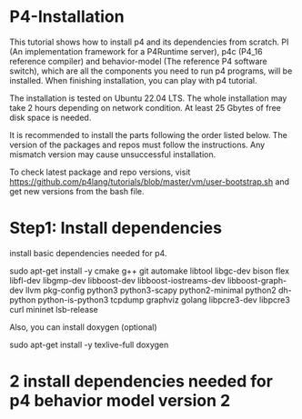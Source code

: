 # P4-Installation

This tutorial shows how to install p4 and its dependencies from scratch. PI (An implementation framework for a P4Runtime server), p4c (P4_16 reference compiler) and behavior-model (The reference P4 software switch), which are all the components you need to run p4 programs, will be installed. When finishing installation, you can play with p4 tutorial.

The installation is tested on Ubuntu 22.04 LTS. The whole installation may take 2 hours depending on network condition. At least 25 Gbytes of free disk space is needed.

It is recommended to install the parts following the order listed below. The version of the packages and repos must follow the instructions. Any mismatch version may cause unsuccessful installation.

To check latest package and repo versions, visit https://github.com/p4lang/tutorials/blob/master/vm/user-bootstrap.sh and get new versions from the bash file.

# Step1: Install dependencies
install basic dependencies needed for p4.

sudo apt-get install -y cmake g++ git automake libtool libgc-dev bison flex libfl-dev libgmp-dev libboost-dev libboost-iostreams-dev libboost-graph-dev llvm pkg-config python3 python3-scapy python2-minimal python2 dh-python python-is-python3 tcpdump graphviz golang libpcre3-dev libpcre3 curl mininet lsb-release


Also, you can install doxygen (optional)

sudo apt-get install -y texlive-full doxygen


# 2 install dependencies needed for p4 behavior model version 2

